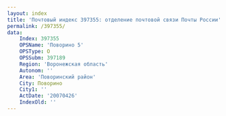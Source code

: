 ```yaml
---
layout: index
title: 'Почтовый индекс 397355: отделение почтовой связи Почты России'
permalink: /397355/
data:
    Index: 397355
    OPSName: 'Поворино 5'
    OPSType: О
    OPSSubm: 397189
    Region: 'Воронежская область'
    Autonom: ''
    Area: 'Поворинский район'
    City: Поворино
    City1: ''
    ActDate: '20070426'
    IndexOld: ''
---
```

